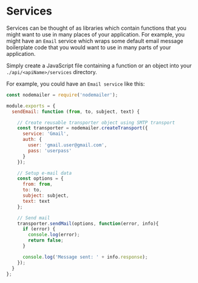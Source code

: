 # Services

Services can be thought of as libraries which contain functions that you might want to use
in many places of your application. For example, you might have an `Email` service which
wraps some default email message boilerplate code that you would want to use in many parts
of your application.

Simply create a JavaScript file containing a function or an object into your
`./api/<apiName>/services` directory.

For example, you could have an `Email service` like this:
```js
const nodemailer = require('nodemailer');

module.exports = {
  sendEmail: function (from, to, subject, text) {

    // Create reusable transporter object using SMTP transport
    const transporter = nodemailer.createTransport({
      service: 'Gmail',
      auth: {
        user: 'gmail.user@gmail.com',
        pass: 'userpass'
      }
    });

    // Setup e-mail data
    const options = {
      from: from,
      to: to,
      subject: subject,
      text: text
    };

    // Send mail
    transporter.sendMail(options, function(error, info){
      if (error) {
        console.log(error);
        return false;
      }

      console.log('Message sent: ' + info.response);
    });
  }
};
```
